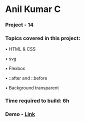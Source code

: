 # Anil Kumar C

### Project - 14

### Topics covered in this project:

•	HTML & CSS

•	svg

•	Flexbox

•	::after and ::before

•	Background transparent

### Time required to build: 6h

### Demo - [Link](https://anil-project-14.netlify.app/ )
